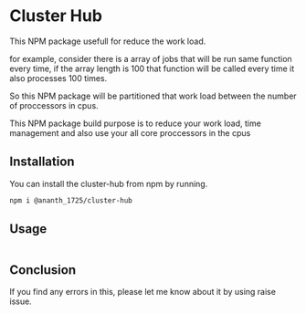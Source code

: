 # Cluster Hub

This NPM package usefull for reduce the work load.

for example, consider there is a array of jobs that will be run same function every time, if the array length is 100 that function will be called every time it also processes 100 times.

So this NPM package will be partitioned that work load between the number of proccessors in cpus.

This NPM package build purpose is to reduce your work load, time management and also use your all core proccessors in the cpus

## Installation

You can install the cluster-hub from npm by running.

```sh
npm i @ananth_1725/cluster-hub
```

## Usage

```js

```

## Conclusion

If you find any errors in this, please let me know about it by using raise issue.
